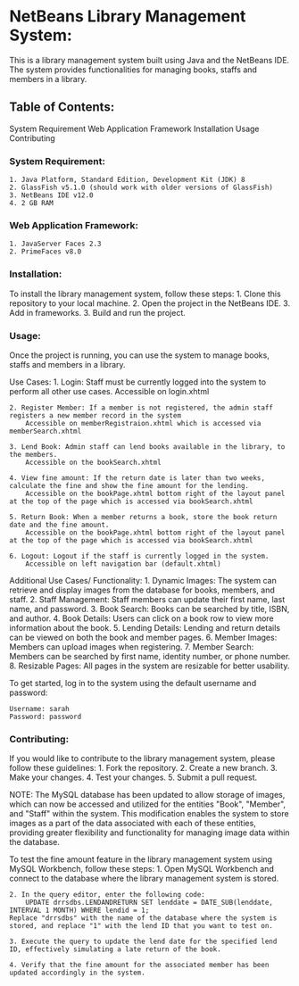 # NetBeans Library Management System:
This is a library management system built using Java and the NetBeans IDE. The system provides functionalities for managing books, staffs and members in a library.

## Table of Contents:
System Requirement
Web Application Framework
Installation
Usage
Contributing

### System Requirement:
    1. Java Platform, Standard Edition, Development Kit (JDK) 8
    2. GlassFish v5.1.0 (should work with older versions of GlassFish)
    3. NetBeans IDE v12.0
    4. 2 GB RAM

### Web Application Framework:
    1. JavaServer Faces 2.3
    2. PrimeFaces v8.0

### Installation:
To install the library management system, follow these steps:
    1. Clone this repository to your local machine.
    2. Open the project in the NetBeans IDE.
    3. Add in frameworks.
    3. Build and run the project.

### Usage:
Once the project is running, you can use the system to manage books, staffs and members in a library. 

Use Cases:
    1. Login: Staff must be currently logged into the system to perform all other use cases.
        Accessible on login.xhtml

    2. Register Member: If a member is not registered, the admin staff registers a new member record in the system
        Accessible on memberRegistraion.xhtml which is accessed via memberSearch.xhtml

    3. Lend Book: Admin staff can lend books available in the library, to the members.
        Accessible on the bookSearch.xhtml 

    4. View fine amount: If the return date is later than two weeks, calculate the fine and show the fine amount for the lending.
        Accessible on the bookPage.xhtml bottom right of the layout panel at the top of the page which is accessed via bookSearch.xhtml

    5. Return Book: When a member returns a book, store the book return date and the fine amount.
        Accessible on the bookPage.xhtml bottom right of the layout panel at the top of the page which is accessed via bookSearch.xhtml

    6. Logout: Logout if the staff is currently logged in the system.
        Accessible on left navigation bar (default.xhtml)

Additional Use Cases/ Functionality:
    1. Dynamic Images: The system can retrieve and display images from the database for books, members, and staff.
    2. Staff Management: Staff members can update their first name, last name, and password.
    3. Book Search: Books can be searched by title, ISBN, and author.
    4. Book Details: Users can click on a book row to view more information about the book.
    5. Lending Details: Lending and return details can be viewed on both the book and member pages.
    6. Member Images: Members can upload images when registering.
    7. Member Search: Members can be searched by first name, identity number, or phone number.
    8. Resizable Pages: All pages in the system are resizable for better usability.


To get started, log in to the system using the default username and password:

    Username: sarah
    Password: password

### Contributing:
If you would like to contribute to the library management system, please follow these guidelines:
    1. Fork the repository.
    2. Create a new branch.
    3. Make your changes.
    4. Test your changes.
    5. Submit a pull request.

NOTE: The MySQL database has been updated to allow storage of images, which can now be accessed and utilized for the entities "Book", "Member", and "Staff" within the system. This modification enables the system to store images as a part of the data associated with each of these entities, providing greater flexibility and functionality for managing image data within the database.

To test the fine amount feature in the library management system using MySQL Workbench, follow these steps:
    1. Open MySQL Workbench and connect to the database where the library management system is stored.

    2. In the query editor, enter the following code:
        UPDATE drrsdbs.LENDANDRETURN SET lenddate = DATE_SUB(lenddate, INTERVAL 1 MONTH) WHERE lendid = 1;
    Replace "drrsdbs" with the name of the database where the system is stored, and replace "1" with the lend ID that you want to test on.

    3. Execute the query to update the lend date for the specified lend ID, effectively simulating a late return of the book.

    4. Verify that the fine amount for the associated member has been updated accordingly in the system.
